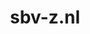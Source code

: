 ---
layout: post
title:  "sbv-z.nl"
internal_url:  "/dutchgov/sbv-z.nl.html"
categories: dutchgov
---